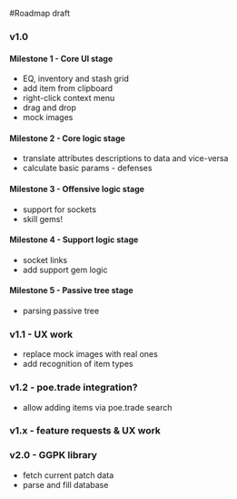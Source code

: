#Roadmap draft

### v1.0

#### Milestone 1 - Core UI stage
* EQ, inventory and stash grid
* add item from clipboard
* right-click context menu
* drag and drop
* mock images

#### Milestone 2 - Core logic stage
* translate attributes descriptions to data and vice-versa
* calculate basic params - defenses

#### Milestone 3 - Offensive logic stage
* support for sockets
* skill gems!

#### Milestone 4 - Support logic stage
* socket links
* add support gem logic

#### Milestone 5 - Passive tree stage
* parsing passive tree

### v1.1 - UX work
* replace mock images with real ones
* add recognition of item types

### v1.2 - poe.trade integration?
* allow adding items via poe.trade search

### v1.x - feature requests & UX work

### v2.0 - GGPK library
* fetch current patch data
* parse and fill database
